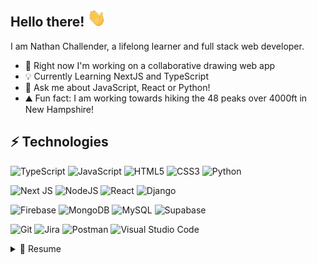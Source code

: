 <h2> Hello there! <img src="https://raw.githubusercontent.com/ABSphreak/ABSphreak/master/gifs/Hi.gif" width="30px"></h2>

I am Nathan Challender, a lifelong learner and full stack web developer.

- :art:&nbsp;Right now I'm working on a collaborative drawing web app
- :bulb:&nbsp;Currently Learning NextJS and TypeScript
-  	:speech_balloon:&nbsp;Ask me about JavaScript, React or Python!
- :mountain:&nbsp;Fun fact: I am working towards hiking the 48 peaks over 4000ft in New Hampshire!
<!--- &nbsp;Read more about my projects at [https://nathanchallender.com/#portfolio]-->

## ⚡ Technologies

![TypeScript](https://img.shields.io/badge/typescript-%23007ACC.svg?style=for-the-badge&logo=typescript&logoColor=white) ![JavaScript](https://img.shields.io/badge/javascript-%23323330.svg?style=for-the-badge&logo=javascript&logoColor=%23F7DF1E) ![HTML5](https://img.shields.io/badge/html5-%23E34F26.svg?style=for-the-badge&logo=html5&logoColor=white) ![CSS3](https://img.shields.io/badge/css3-%231572B6.svg?style=for-the-badge&logo=css3&logoColor=white) ![Python](https://img.shields.io/badge/python-3670A0?style=for-the-badge&logo=python&logoColor=ffdd54)

![Next JS](https://img.shields.io/badge/Next-black?style=for-the-badge&logo=next.js&logoColor=white) ![NodeJS](https://img.shields.io/badge/node.js-6DA55F?style=for-the-badge&logo=node.js&logoColor=white) ![React](https://img.shields.io/badge/react-%2320232a.svg?style=for-the-badge&logo=react&logoColor=%2361DAFB) ![Django](https://img.shields.io/badge/django-%23092E20.svg?style=for-the-badge&logo=django&logoColor=white)

![Firebase](https://img.shields.io/badge/Firebase-039BE5?style=for-the-badge&logo=Firebase&logoColor=white) ![MongoDB](https://img.shields.io/badge/MongoDB-%234ea94b.svg?style=for-the-badge&logo=mongodb&logoColor=white) ![MySQL](https://img.shields.io/badge/mysql-%2300f.svg?style=for-the-badge&logo=mysql&logoColor=white) ![Supabase](https://img.shields.io/badge/Supabase-3ECF8E?style=for-the-badge&logo=supabase&logoColor=white)

![Git](https://img.shields.io/badge/git-%23F05033.svg?style=for-the-badge&logo=git&logoColor=white) ![Jira](https://img.shields.io/badge/jira-%230A0FFF.svg?style=for-the-badge&logo=jira&logoColor=white) ![Postman](https://img.shields.io/badge/Postman-FF6C37?style=for-the-badge&logo=postman&logoColor=white) ![Visual Studio Code](https://img.shields.io/badge/Visual%20Studio%20Code-0078d7.svg?style=for-the-badge&logo=visual-studio-code&logoColor=white)


<details>
  <summary>📃 Resume</summary>

## Education

- 📖 **Web Development Bootcamp**\
📆 July 2021 - Oct 2021\
📍 **BrainStation** - Miami, FL

- 📖 **Software Engineering**\
📆 July 2015 - July 2017\
📍 **Florida Gulf Coast University** - Estero, FL\
Completed 60 credit hours towards a BS in Software Engineering

</details>
